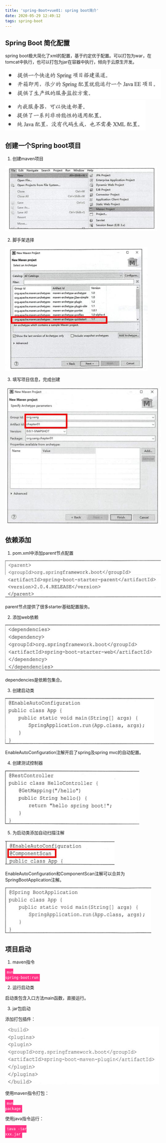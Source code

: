```yaml
---
title: 'spring-Boot+vue01: spring boot简介'
date: 2020-05-29 12:49:12
tags: spring-boot
---
```


## Spring Boot 简化配置

spring boot极大简化了xml的配置，基于约定优于配置。可以打包为war，在tomcat中执行，也可以打包为jar在容器中执行，倾向于云原生开发。

<img src='spring-Boot-vue01-introduction\a1239d7d-1b8c-4571-b915-e246dcfbb846.jpg'>
<img src='spring-Boot-vue01-introduction\59de2b05-cc04-4889-9299-c05aea636539.jpg'>

## 创建一个Spring boot项目

1. 创建maven项目

<img src='spring-Boot-vue01-introduction\4caeef5e-745c-4ea3-a82f-20a5711a8dc2.jpg'>

2. 脚手架选择

<img src='spring-Boot-vue01-introduction\cfe4540a-73d3-4935-922d-eab20a9c69a4.jpg'>

3. 填写项目信息，完成创建

<img src='spring-Boot-vue01-introduction\2edd6e64-7beb-4e8f-9595-dab6d11a8512.jpg'>

## 依赖添加

1. pom.xml中添加parent节点配置

<img src='spring-Boot-vue01-introduction\303c49bc-4551-4f2f-a95b-7b0b1d331a1d.jpg'>
<img src='spring-Boot-vue01-introduction\e41304bc-eed2-4a67-bb1d-df5250bc8369.jpg'>

parent节点提供了很多starter基础配置服务。

2. 添加web依赖

<img src='spring-Boot-vue01-introduction\6196e5d4-6f22-4df3-ac83-bc31371c393b.jpg'>

dependencies是依赖包集合。

3. 创建启动类

<img src='spring-Boot-vue01-introduction\bab238ed-9ef6-4fb8-b289-8ba666cf20a6.jpg'>

EnableAutoConfiguration注解开启了spring及spring mvc的自动配置。

4. 创建测试控制器

<img src='spring-Boot-vue01-introduction\fcf5fb9e-86b5-4e3e-b042-e0b64315971a.jpg'>

5. 为启动类添加自动扫描注解

<img src='spring-Boot-vue01-introduction\4659abe6-e705-4336-b01e-060865af657a.jpg'>

EnableAutoConfiguration和ComponentScan注解可以合并为SpringBootApplication注解。

<img src='spring-Boot-vue01-introduction\a83426b9-8fc6-4f5c-a7f6-fa4bffd70485.jpg'>

## 项目启动

1. maven指令

<code style='background:#ff3385;color:white;padding:5px;'>mvn spring-boot:run</code>

2. 运行启动类

启动类包含入口方法main函数，直接运行。

3. jar包启动

添加打包插件：

<img src='spring-Boot-vue01-introduction\75ad27c7-2deb-4f89-8591-11163927d882.jpg'>

使用maven指令打包：

<code style='background:#ff3385;color:white;padding:5px;'>mvn package</code>

使用java指令运行：

<code style='background:#ff3385;color:white;padding:5px;'>java -jar xxx.jar</code>


